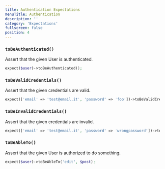 ```yaml
---
title: Authentication Expectations
menuTitle: Authentication
description: ''
category: 'Expectations'
fullscreen: false
position: 4
---
```


### `toBeAuthenticated()`

Assert that the given User is authenticated.

```php
expect($user)->toBeAuthenticated();
 ```

### `toBeValidCredentials()`

Assert that the given credentials are valid.

```php
expect(['email' => 'test@email.it', 'password' => 'foo'])->toBeValidCredentials();
 ```

### `toBeInvalidCredentials()`

Assert that the given credentials are invalid.

```php
expect(['email' => 'test@email.it', 'password' => 'wrongpassword'])->toBeInvalidCredentials();
 ```

### `toBeAbleTo()`

Assert that the given User is authorized to do something.

```php
expect($user)->toBeAbleTo('edit', $post);
 ```
